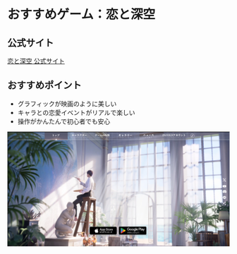 # おすすめゲーム：恋と深空

## 公式サイト  
[恋と深空 公式サイト](https://loveanddeepspace.infoldgames.com/ja-JP/home)

## おすすめポイント  
- グラフィックが映画のように美しい
- キャラとの恋愛イベントがリアルで楽しい
- 操作がかんたんで初心者でも安心

![恋と深空スクショ](koi_site_screenshot.png)

